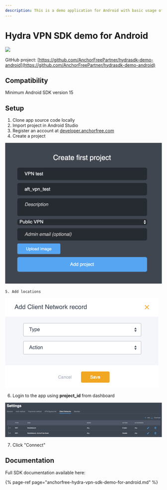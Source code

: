 ```yaml
---
description: This is a demo application for Android with basic usage of Hydra VPN SDK.
---
```


# Hydra VPN SDK demo for Android

[![](https://camo.githubusercontent.com/96e035b772594b98ab503a86e2fb294d9a78044f/68747470733a2f2f6a69747061636b2e696f2f762f416e63686f7246726565506172746e65722f68796472612d73646b2d616e64726f69642e737667)](https://jitpack.io/#AnchorFreePartner/hydra-sdk-android)

GitHub project: [https://github.com/AnchorFreePartner/hydrasdk-demo-android](https://github.com/AnchorFreePartner/hydrasdk-demo-android)

## Compatibility

Minimum Android SDK version 15

## Setup

1. Clone app source code locally
2. Import project in Android Studio
3. Register an account at [developer.anchorfree.com](https://developer.anchorfree.com/)
4. Create a project

![](../.gitbook/assets/image%20%2812%29.png)

    5. Add locations

![](../.gitbook/assets/image%20%286%29.png)

   6. Login to the app using **project\_id** from dashboard

![](../.gitbook/assets/image%20%288%29.png)

   7. Click "Connect"

## Documentation

Full SDK documentation available here:

{% page-ref page="anchorfree-hydra-vpn-sdk-demo-for-android.md" %}

